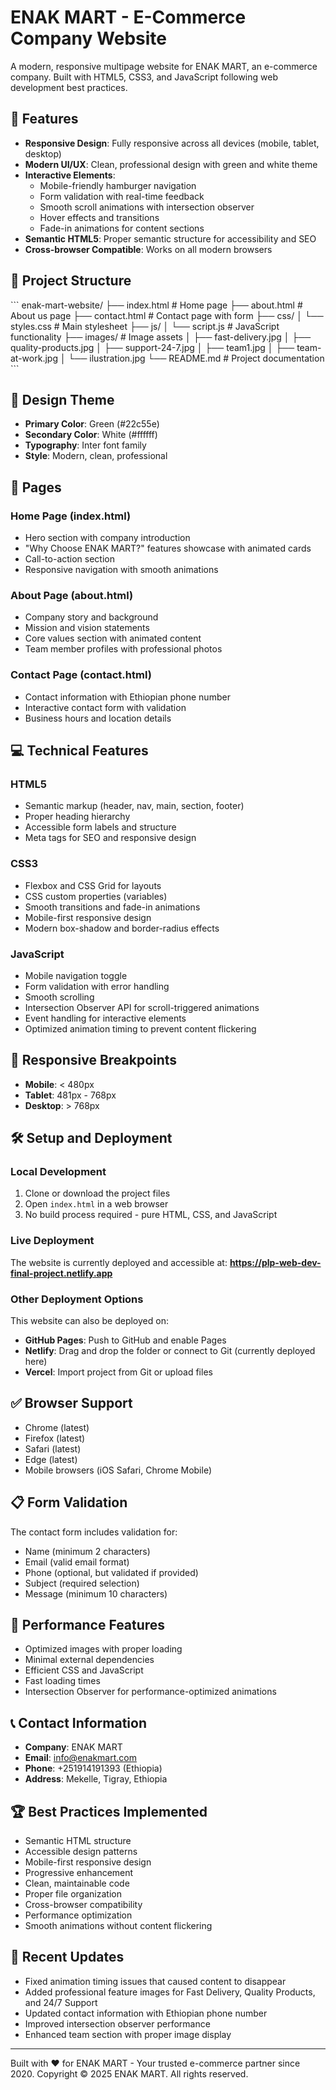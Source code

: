 # ENAK MART - E-Commerce Company Website

A modern, responsive multipage website for ENAK MART, an e-commerce company. Built with HTML5, CSS3, and JavaScript following web development best practices.

## 🌟 Features

- **Responsive Design**: Fully responsive across all devices (mobile, tablet, desktop)
- **Modern UI/UX**: Clean, professional design with green and white theme
- **Interactive Elements**: 
  - Mobile-friendly hamburger navigation
  - Form validation with real-time feedback
  - Smooth scroll animations with intersection observer
  - Hover effects and transitions
  - Fade-in animations for content sections
- **Semantic HTML5**: Proper semantic structure for accessibility and SEO
- **Cross-browser Compatible**: Works on all modern browsers

## 📁 Project Structure

\`\`\`
enak-mart-website/
├── index.html          # Home page
├── about.html          # About us page
├── contact.html        # Contact page with form
├── css/
│   └── styles.css      # Main stylesheet
├── js/
│   └── script.js       # JavaScript functionality
├── images/             # Image assets
│   ├── fast-delivery.jpg
│   ├── quality-products.jpg
│   ├── support-24-7.jpg
│   ├── team1.jpg
│   ├── team-at-work.jpg
│   └── ilustration.jpg
└── README.md           # Project documentation
\`\`\`

## 🎨 Design Theme

- **Primary Color**: Green (#22c55e)
- **Secondary Color**: White (#ffffff)
- **Typography**: Inter font family
- **Style**: Modern, clean, professional

## 🚀 Pages

### Home Page (index.html)
- Hero section with company introduction
- "Why Choose ENAK MART?" features showcase with animated cards
- Call-to-action section
- Responsive navigation with smooth animations

### About Page (about.html)
- Company story and background
- Mission and vision statements
- Core values section with animated content
- Team member profiles with professional photos

### Contact Page (contact.html)
- Contact information with Ethiopian phone number
- Interactive contact form with validation
- Business hours and location details

## 💻 Technical Features

### HTML5
- Semantic markup (header, nav, main, section, footer)
- Proper heading hierarchy
- Accessible form labels and structure
- Meta tags for SEO and responsive design

### CSS3
- Flexbox and CSS Grid for layouts
- CSS custom properties (variables)
- Smooth transitions and fade-in animations
- Mobile-first responsive design
- Modern box-shadow and border-radius effects

### JavaScript
- Mobile navigation toggle
- Form validation with error handling
- Smooth scrolling
- Intersection Observer API for scroll-triggered animations
- Event handling for interactive elements
- Optimized animation timing to prevent content flickering

## 📱 Responsive Breakpoints

- **Mobile**: < 480px
- **Tablet**: 481px - 768px
- **Desktop**: > 768px

## 🛠️ Setup and Deployment

### Local Development
1. Clone or download the project files
2. Open `index.html` in a web browser
3. No build process required - pure HTML, CSS, and JavaScript

### Live Deployment
The website is currently deployed and accessible at:
**https://plp-web-dev-final-project.netlify.app**

### Other Deployment Options
This website can also be deployed on:
- **GitHub Pages**: Push to GitHub and enable Pages
- **Netlify**: Drag and drop the folder or connect to Git (currently deployed here)
- **Vercel**: Import project from Git or upload files

## ✅ Browser Support

- Chrome (latest)
- Firefox (latest)
- Safari (latest)
- Edge (latest)
- Mobile browsers (iOS Safari, Chrome Mobile)

## 📋 Form Validation

The contact form includes validation for:
- Name (minimum 2 characters)
- Email (valid email format)
- Phone (optional, but validated if provided)
- Subject (required selection)
- Message (minimum 10 characters)

## 🎯 Performance Features

- Optimized images with proper loading
- Minimal external dependencies
- Efficient CSS and JavaScript
- Fast loading times
- Intersection Observer for performance-optimized animations

## 📞 Contact Information

- **Company**: ENAK MART
- **Email**: info@enakmart.com
- **Phone**: +251914191393 (Ethiopia)
- **Address**: Mekelle, Tigray, Ethiopia

## 🏆 Best Practices Implemented

- Semantic HTML structure
- Accessible design patterns
- Mobile-first responsive design
- Progressive enhancement
- Clean, maintainable code
- Proper file organization
- Cross-browser compatibility
- Performance optimization
- Smooth animations without content flickering

## 🔧 Recent Updates

- Fixed animation timing issues that caused content to disappear
- Added professional feature images for Fast Delivery, Quality Products, and 24/7 Support
- Updated contact information with Ethiopian phone number
- Improved intersection observer performance
- Enhanced team section with proper image display

---

Built with ❤️ for ENAK MART - Your trusted e-commerce partner since 2020.
Copyright © 2025 ENAK MART. All rights reserved.
